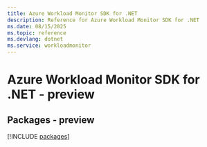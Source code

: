 ```yaml
---
title: Azure Workload Monitor SDK for .NET
description: Reference for Azure Workload Monitor SDK for .NET
ms.date: 08/15/2025
ms.topic: reference
ms.devlang: dotnet
ms.service: workloadmonitor
---
```

# Azure Workload Monitor SDK for .NET - preview
## Packages - preview
[!INCLUDE [packages](workload-monitor-index.md)]